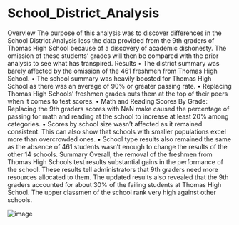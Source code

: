 # School_District_Analysis
Overview
	The purpose of this analysis was to discover differences in the School District Analysis less the data provided from the 9th graders of Thomas High School because of a discovery of academic dishonesty. The omission of these students’ grades will then be compared with the prior analysis to see what has transpired.
Results
•	The district summary was barely affected by the omission of the 461 freshmen from Thomas High School.
•	The school summary was heavily boosted for Thomas High School as there was an average of 90% or greater passing rate.
•	Replacing Thomas High Schools’ freshmen grades puts them at the top of their peers when it comes to test scores.
•	Math and Reading Scores By Grade: Replacing the 9th graders scores with NaN make caused the percentage of passing for math and reading at the school to increase at least 20% among categories.
•	Scores by school size wasn’t affected as it remained consistent. This can also show that schools with smaller populations excel more than overcrowded ones.
•	School type results also remained the same as the absence of 461 students wasn’t enough to change the results of the other 14 schools. 
Summary
Overall, the removal of the freshmen from Thomas High Schools test results substantial gains in the performance of the school. These results tell administrators that 9th graders need more resources allocated to them. The updated results also revealed that the 9th graders accounted for about 30% of the failing students at Thomas High School. The upper classmen of the school rank very high against other schools. 

![image](https://user-images.githubusercontent.com/88862384/133535345-104e5365-4151-4379-ac47-4144f7ba5679.png)

